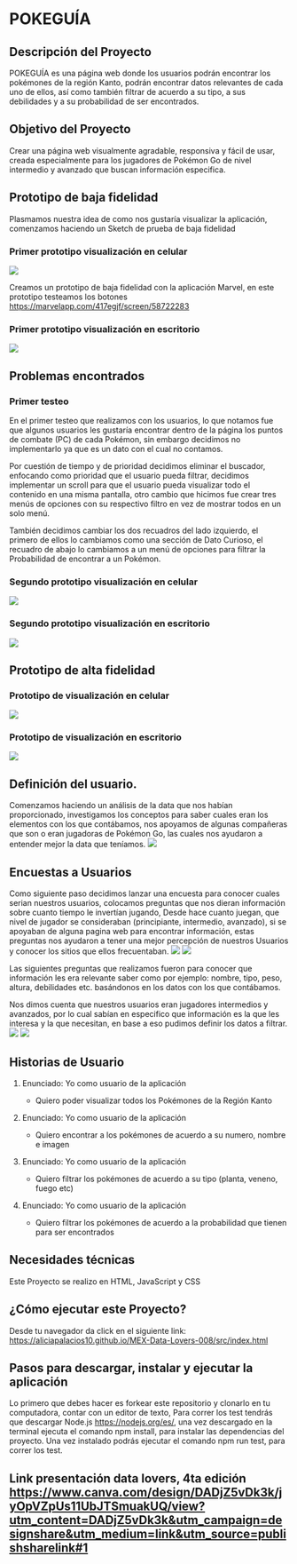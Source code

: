 # POKEGUÍA

## Descripción del Proyecto
POKEGUÍA es una página web donde los usuarios podrán encontrar los pokémones de la región Kanto, podrán encontrar datos relevantes de cada uno de ellos, así como también filtrar de acuerdo a su tipo, a sus debilidades y a su probabilidad de ser encontrados.

## Objetivo del Proyecto

Crear una página web visualmente agradable, responsiva y fácil de usar, creada especialmente para los jugadores de Pokémon Go de nivel intermedio y avanzado que buscan información especifica.

## Prototipo de baja fidelidad
Plasmamos nuestra idea de como nos gustaría visualizar la aplicación, comenzamos haciendo un Sketch de prueba de baja fidelidad

### Primer prototipo visualización en celular
<img src="img-readme/prototipo-baja-cel.png">

Creamos un prototipo de baja fidelidad con la aplicación Marvel, en este prototipo testeamos los botones https://marvelapp.com/417egjf/screen/58722283

### Primer prototipo visualización en escritorio
<img src="img-readme/prototipo-baja-escritorio.png">

## Problemas encontrados

### Primer testeo
En el primer testeo que realizamos con los usuarios, lo que notamos fue que algunos usuarios les gustaría encontrar dentro de la página los puntos de combate (PC) de cada Pokémon, sin embargo decidimos no implementarlo ya que es un dato con el cual no contamos. 

Por cuestión de tiempo y de prioridad decidimos eliminar el buscador, enfocando como prioridad que el usuario pueda filtrar, decidimos implementar un scroll para que el usuario pueda visualizar todo el contenido en una misma pantalla, otro cambio que hicimos fue crear tres menús de opciones con su respectivo filtro en vez de mostrar todos en un solo menú.

También decidimos cambiar los dos recuadros del lado izquierdo, el primero de ellos lo cambiamos como una sección de Dato Curioso, el recuadro de abajo lo cambiamos a un menú de opciones para filtrar la Probabilidad de encontrar a un Pokémon.

### Segundo prototipo visualización en celular
<img src="img-readme/prototipo-baja-cel-2.png">

### Segundo prototipo visualización en escritorio
<img src="img-readme/prototipo-baja-escritorio-2.png">

## Prototipo de alta fidelidad

### Prototipo de visualización en celular
<img src="img-readme/prototipo-alta-cel.png">

### Prototipo de visualización en escritorio
<img src="img-readme/prototipo-alta-escritorio.png">

## Definición del usuario.

Comenzamos haciendo un análisis de la data que nos habían proporcionado, investigamos los conceptos para saber cuales eran los elementos con los que contábamos, nos apoyamos de algunas compañeras que son o eran jugadoras de Pokémon Go, las cuales nos ayudaron a entender mejor la data que teníamos.
<img src=img-readme/tabla1.png>

## Encuestas a Usuarios

Como siguiente paso decidimos lanzar una encuesta para conocer cuales serian nuestros usuarios, colocamos preguntas que nos dieran información sobre cuanto tiempo le invertían jugando, Desde hace cuanto juegan, que nivel de jugador se consideraban (principiante, intermedio, avanzado), si se apoyaban de alguna pagina web para encontrar información, estas preguntas nos ayudaron a tener una mejor percepción de nuestros Usuarios y conocer los sitios que ellos frecuentaban.
<img src=img-readme/tabla-cuanto-juegas.png>
<img src=img-readme/tabla.paginas.png>

Las siguientes preguntas que realizamos fueron para conocer que información les era relevante saber como por ejemplo: nombre, tipo, peso, altura, debilidades etc. basándonos en los datos con los que contábamos.

Nos dimos cuenta que nuestros usuarios eran jugadores intermedios y avanzados, por lo cual sabían en especifico que información es la que les interesa y la que necesitan, en base a eso pudimos definir los datos a filtrar. 
<img src=img-readme/tabla-Nivel-Jugador.png>
<img src=img-readme/tabla-Clasificacion.png>

## Historias de Usuario

1. Enunciado: Yo como usuario de la aplicación

     - Quiero poder visualizar todos los Pokémones de la Región Kanto 

2. Enunciado: Yo como usuario de la aplicación

    - Quiero encontrar a los pokémones de acuerdo a su numero, nombre e imagen

3. Enunciado: Yo como usuario de la aplicación 

    - Quiero filtrar los pokémones de acuerdo a su tipo (planta, veneno, fuego etc)

4. Enunciado: Yo como usuario de la aplicación

    - Quiero filtrar los pokémones de acuerdo a la probabilidad que tienen para ser encontrados

## Necesidades técnicas

Este Proyecto se realizo en HTML, JavaScript y CSS

## ¿Cómo ejecutar este Proyecto?

Desde tu navegador da click en el siguiente link: https://aliciapalacios10.github.io/MEX-Data-Lovers-008/src/index.html

## Pasos para descargar, instalar y ejecutar la aplicación

Lo primero que debes hacer es forkear este repositorio y clonarlo en tu computadora, contar con un editor de texto, Para correr los test tendrás que descargar Node.js https://nodejs.org/es/, una vez descargado en la terminal ejecuta el comando npm install, para instalar las dependencias del proyecto. Una vez instalado podrás ejecutar el comando npm run test, para correr los test.

## Link presentación data lovers, 4ta edición https://www.canva.com/design/DADjZ5vDk3k/jyOpVZpUs11UbJTSmuakUQ/view?utm_content=DADjZ5vDk3k&utm_campaign=designshare&utm_medium=link&utm_source=publishsharelink#1
